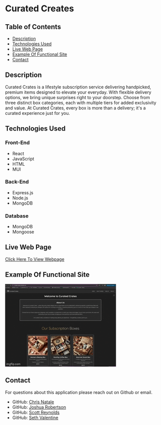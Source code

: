 # Curated Creates

## Table of Contents

- [Description](#description)
- [Technologies Used](#technologies-used)
- [Live Web Page](#live-web-page)
- [Example Of Functional Site](#example-of-functional-site)
- [Contact](#contact)


## Description

Curated Crates is a lifestyle subscription service delivering handpicked, premium items designed to elevate your everyday. With flexible delivery options, we bring unique surprises right to your doorstep. Choose from three distinct box categories, each with multiple tiers for added exclusivity and value. At Curated Crates, every box is more than a delivery; it's a curated experience just for you.

## Technologies Used

### Front-End
- React
- JavaScript
- HTML
- MUI

### Back-End
- Express.js
- Node.js
- MongoDB

### Database

- MongoDB
- Mongoose


## Live Web Page

[Click Here To View Webpage](https://curated-crates.onrender.com/)

## Example Of Functional Site

![gif](./client/public/images/9a1b8i.gif)

## Contact

For questions about this application please reach out on Github or email.

- GitHub: [Chris Natale](https://github.com/natale565)
- GitHub: [Joshua Robertson](https://github.com/JMRobertson89)
- GitHub: [Scott Reynolds](https://github.com/scottreynolds6294)
- GitHub: [Seth Valentine](https://github.com/Sethav123)

